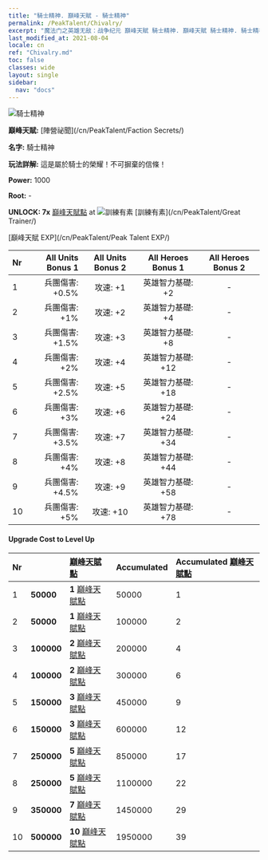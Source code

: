 ```yaml
---
title: "騎士精神. 巔峰天賦 - 騎士精神"
permalink: /PeakTalent/Chivalry/
excerpt: "魔法门之英雄无敌：战争纪元 巔峰天賦 騎士精神. 巔峰天賦 騎士精神. 騎士精神"
last_modified_at: 2021-08-04
locale: cn
ref: "Chivalry.md"
toc: false
classes: wide
layout: single
sidebar:
  nav: "docs"
---
```


  ![騎士精神](/images/pt/talent_3006.png)

  **巔峰天賦:** [陣營祕聞](/cn/PeakTalent/Faction Secrets/)

  **名字:** 騎士精神

  **玩法詳解:** 這是屬於騎士的榮耀！不可摒棄的信條！

  **Power:** 1000

  **Root:** -

  **UNLOCK: 7x** [巔峰天賦點](/cn/Items/con_934/) at ![訓練有素](/images/pt/talent_3001.png) [訓練有素](/cn/PeakTalent/Great Trainer/)

  [巔峰天賦 EXP](/cn/PeakTalent/Peak Talent EXP/)

  | Nr | All Units Bonus 1 | All Units Bonus 2 | All Heroes Bonus 1 | All Heroes Bonus 2 |
  |:---|--------------:|:-------------:|:-------------:|:-------------:|
  | 1 | 兵團傷害: +0.5% | 攻速: +1 | 英雄智力基礎: +2 | - |
  | 2 | 兵團傷害: +1% | 攻速: +2 | 英雄智力基礎: +4 | - |
  | 3 | 兵團傷害: +1.5% | 攻速: +3 | 英雄智力基礎: +8 | - |
  | 4 | 兵團傷害: +2% | 攻速: +4 | 英雄智力基礎: +12 | - |
  | 5 | 兵團傷害: +2.5% | 攻速: +5 | 英雄智力基礎: +18 | - |
  | 6 | 兵團傷害: +3% | 攻速: +6 | 英雄智力基礎: +24 | - |
  | 7 | 兵團傷害: +3.5% | 攻速: +7 | 英雄智力基礎: +34 | - |
  | 8 | 兵團傷害: +4% | 攻速: +8 | 英雄智力基礎: +44 | - |
  | 9 | 兵團傷害: +4.5% | 攻速: +9 | 英雄智力基礎: +58 | - |
  | 10 | 兵團傷害: +5% | 攻速: +10 | 英雄智力基礎: +78 | - |


#### Upgrade Cost to Level Up

  | Nr | <i class="fas fa-coins"/> | [巔峰天賦點](/cn/Items/con_934/) | Accumulated <i class="fas fa-coins"/> | Accumulated [巔峰天賦點](/cn/Items/con_934/) |
  |:---|:--------------|:-------------|:-------------|:-------------|
  | 1 | **50000** | **1** [巔峰天賦點](/cn/Items/con_934/) | 50000 | 1 |
  | 2 | **50000** | **1** [巔峰天賦點](/cn/Items/con_934/) | 100000 | 2 |
  | 3 | **100000** | **2** [巔峰天賦點](/cn/Items/con_934/) | 200000 | 4 |
  | 4 | **100000** | **2** [巔峰天賦點](/cn/Items/con_934/) | 300000 | 6 |
  | 5 | **150000** | **3** [巔峰天賦點](/cn/Items/con_934/) | 450000 | 9 |
  | 6 | **150000** | **3** [巔峰天賦點](/cn/Items/con_934/) | 600000 | 12 |
  | 7 | **250000** | **5** [巔峰天賦點](/cn/Items/con_934/) | 850000 | 17 |
  | 8 | **250000** | **5** [巔峰天賦點](/cn/Items/con_934/) | 1100000 | 22 |
  | 9 | **350000** | **7** [巔峰天賦點](/cn/Items/con_934/) | 1450000 | 29 |
  | 10 | **500000** | **10** [巔峰天賦點](/cn/Items/con_934/) | 1950000 | 39 |
